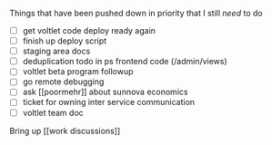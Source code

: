 Things that have been pushed down in priority that I still *need* to do
- [ ] get voltlet code deploy ready again
- [ ] finish up deploy script
- [ ] staging area docs
- [ ] deduplication todo in ps frontend code (/admin/views)
- [ ] voltlet beta program followup
- [ ] go remote debugging
- [ ] ask [[poormehr]] about sunnova economics
- [ ] ticket for owning inter service communication
- [ ] voltlet team doc

Bring up [[work discussions]]

